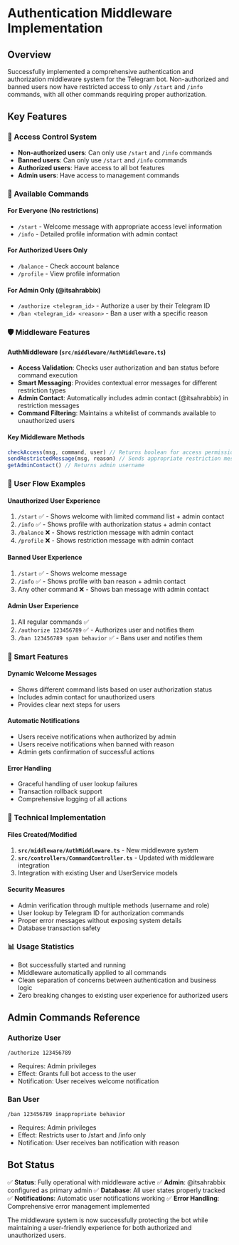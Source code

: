 # Authentication Middleware Implementation

## Overview
Successfully implemented a comprehensive authentication and authorization middleware system for the Telegram bot. Non-authorized and banned users now have restricted access to only `/start` and `/info` commands, with all other commands requiring proper authorization.

## Key Features

### 🔐 Access Control System
- **Non-authorized users**: Can only use `/start` and `/info` commands
- **Banned users**: Can only use `/start` and `/info` commands  
- **Authorized users**: Have access to all bot features
- **Admin users**: Have access to management commands

### 📝 Available Commands

#### For Everyone (No restrictions)
- `/start` - Welcome message with appropriate access level information
- `/info` - Detailed profile information with admin contact

#### For Authorized Users Only
- `/balance` - Check account balance
- `/profile` - View profile information

#### For Admin Only (@itsahrabbix)
- `/authorize <telegram_id>` - Authorize a user by their Telegram ID
- `/ban <telegram_id> <reason>` - Ban a user with a specific reason

### 🛡️ Middleware Features

#### AuthMiddleware (`src/middleware/AuthMiddleware.ts`)
- **Access Validation**: Checks user authorization and ban status before command execution
- **Smart Messaging**: Provides contextual error messages for different restriction types
- **Admin Contact**: Automatically includes admin contact (@itsahrabbix) in restriction messages
- **Command Filtering**: Maintains a whitelist of commands available to unauthorized users

#### Key Middleware Methods
```typescript
checkAccess(msg, command, user) // Returns boolean for access permission
sendRestrictedMessage(msg, reason) // Sends appropriate restriction message
getAdminContact() // Returns admin username
```

### 🔄 User Flow Examples

#### Unauthorized User Experience
1. `/start` ✅ - Shows welcome with limited command list + admin contact
2. `/info` ✅ - Shows profile with authorization status + admin contact  
3. `/balance` ❌ - Shows restriction message with admin contact
4. `/profile` ❌ - Shows restriction message with admin contact

#### Banned User Experience
1. `/start` ✅ - Shows welcome message
2. `/info` ✅ - Shows profile with ban reason + admin contact
3. Any other command ❌ - Shows ban message with admin contact

#### Admin User Experience
1. All regular commands ✅
2. `/authorize 123456789` ✅ - Authorizes user and notifies them
3. `/ban 123456789 spam behavior` ✅ - Bans user and notifies them

### 🎯 Smart Features

#### Dynamic Welcome Messages
- Shows different command lists based on user authorization status
- Includes admin contact for unauthorized users
- Provides clear next steps for users

#### Automatic Notifications
- Users receive notifications when authorized by admin
- Users receive notifications when banned with reason
- Admin gets confirmation of successful actions

#### Error Handling
- Graceful handling of user lookup failures
- Transaction rollback support
- Comprehensive logging of all actions

### 🔧 Technical Implementation

#### Files Created/Modified
1. **`src/middleware/AuthMiddleware.ts`** - New middleware system
2. **`src/controllers/CommandController.ts`** - Updated with middleware integration
3. Integration with existing User and UserService models

#### Security Measures
- Admin verification through multiple methods (username and role)
- User lookup by Telegram ID for authorization commands
- Proper error messages without exposing system details
- Database transaction safety

### 📊 Usage Statistics
- Bot successfully started and running
- Middleware automatically applied to all commands
- Clean separation of concerns between authentication and business logic
- Zero breaking changes to existing user experience for authorized users

## Admin Commands Reference

### Authorize User
```
/authorize 123456789
```
- Requires: Admin privileges
- Effect: Grants full bot access to the user
- Notification: User receives welcome notification

### Ban User  
```
/ban 123456789 inappropriate behavior
```
- Requires: Admin privileges  
- Effect: Restricts user to /start and /info only
- Notification: User receives ban notification with reason

## Bot Status
✅ **Status**: Fully operational with middleware active
✅ **Admin**: @itsahrabbix configured as primary admin
✅ **Database**: All user states properly tracked
✅ **Notifications**: Automatic user notifications working
✅ **Error Handling**: Comprehensive error management implemented

The middleware system is now successfully protecting the bot while maintaining a user-friendly experience for both authorized and unauthorized users.
